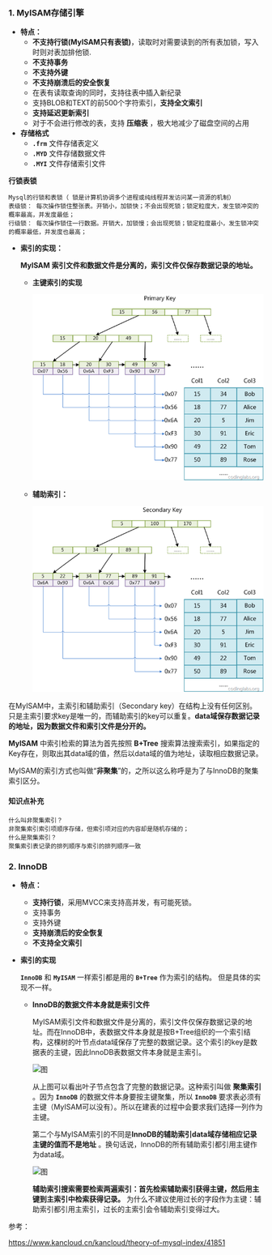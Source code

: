 ### 1. MyISAM存储引擎

- **特点：**
  - **不支持行锁(MyISAM只有表锁)**，读取时对需要读到的所有表加锁，写入时则对表加排他锁.
  - **不支持事务**
  - **不支持外键**
  - **不支持崩溃后的安全恢复**
  - 在表有读取查询的同时，支持往表中插入新纪录
  - 支持BLOB和TEXT的前500个字符索引，**支持全文索引**
  - **支持延迟更新索引**
  - 对于不会进行修改的表，支持 **压缩表** ，极大地减少了磁盘空间的占用
- **存储格式**
  - **`.frm`** 文件存储表定义
  - **`.MYD`** 文件存储数据文件
  - **`.MYI`** 文件存储索引文件

**行锁表锁**

```
Mysql的行锁和表锁（ 锁是计算机协调多个进程或纯线程并发访问某一资源的机制）
表级锁： 每次操作锁住整张表。开销小，加锁快；不会出现死锁；锁定粒度大，发生锁冲突的概率最高，并发度最低；
行级锁： 每次操作锁住一行数据。开销大，加锁慢；会出现死锁；锁定粒度最小，发生锁冲突的概率最低，并发度也最高；
```

- **索引的实现：**

  **MyISAM 索引文件和数据文件是分离的，索引文件仅保存数据记录的地址。**

  - **主键索引的实现**

    ![图解](https://github.com/mxsm/document/blob/master/image/database/myisamprimarykeyimplments.png?raw=true)

  - **辅助索引：**

    ![图片](https://github.com/mxsm/document/blob/master/image/database/myisamsecondarykeyimplments.png?raw=true)

在MyISAM中，主索引和辅助索引（Secondary key）在结构上没有任何区别。只是主索引要求key是唯一的，而辅助索引的key可以重复。**data域保存数据记录的地址，因为数据文件和索引文件是分开的。**

**MyISAM** 中索引检索的算法为首先按照 **B+Tree** 搜索算法搜索索引，如果指定的Key存在，则取出其data域的值，然后以data域的值为地址，读取相应数据记录。

MyISAM的索引方式也叫做“**非聚集**”的，之所以这么称呼是为了与InnoDB的聚集索引区分。

#### 知识点补充

```
什么叫非聚集索引？
非聚集索引索引项顺序存储，但索引项对应的内容却是随机存储的；
什么是聚集索引？
聚集索引表记录的排列顺序与索引的排列顺序一致
```

### 2. InnoDB

- **特点：**
  - **支持行锁**，采用MVCC来支持高并发，有可能死锁。
  - 支持事务
  - 支持外键
  - **支持崩溃后的安全恢复**
  - **不支持全文索引**

- **索引的实现**

  **`InnoDB`** 和 **`MyISAM`** 一样索引都是用的 **`B+Tree`** 作为索引的结构。 但是具体的实现不一样。

  - **InnoDB的数据文件本身就是索引文件**

    MyISAM索引文件和数据文件是分离的，索引文件仅保存数据记录的地址。而在InnoDB中，表数据文件本身就是按B+Tree组织的一个索引结构，这棵树的叶节点data域保存了完整的数据记录。这个索引的key是数据表的主键，因此InnoDB表数据文件本身就是主索引。

    ![图](https://box.kancloud.cn/2015-07-07_559b7873b514d.png)

    从上图可以看出叶子节点包含了完整的数据记录。这种索引叫做 **聚集索引** 。因为 **`InnoDB`** 的数据文件本身要按主键聚集，所以 **`InnoDB`** 要求表必须有主键（MyISAM可以没有）。所以在建表的过程中会要求我们选择一列作为主键。

     第二个与MyISAM索引的不同是**InnoDB的辅助索引data域存储相应记录主键的值而不是地址** 。换句话说，InnoDB的所有辅助索引都引用主键作为data域。

    ![图](https://box.kancloud.cn/2015-07-07_559b7873ceaf1.png)

    **辅助索引搜索需要检索两遍索引：首先检索辅助索引获得主键，然后用主键到主索引中检索获得记录。** 为什么不建议使用过长的字段作为主键：辅助索引都引用主索引，过长的主索引会令辅助索引变得过大。

参考：

https://www.kancloud.cn/kancloud/theory-of-mysql-index/41851


